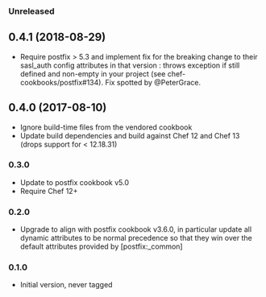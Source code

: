 ### Unreleased

## 0.4.1 (2018-08-29)
* Require postfix > 5.3 and implement fix for the breaking change to their sasl_auth config attributes
  in that version : throws exception if still defined and non-empty in your project (see 
  chef-cookbooks/postfix#134). Fix spotted by @PeterGrace.

## 0.4.0 (2017-08-10)
* Ignore build-time files from the vendored cookbook
* Update build dependencies and build against Chef 12 and Chef 13 (drops support for < 12.18.31)

### 0.3.0

* Update to postfix cookbook v5.0
* Require Chef 12+

### 0.2.0

* Upgrade to align with postfix cookbook v3.6.0, in particular update all dynamic attributes to be normal precedence
  so that they win over the default attributes provided by [postfix:_common]

### 0.1.0

* Initial version, never tagged
